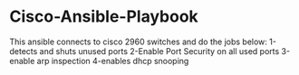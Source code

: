 # Cisco-Ansible-Playbook
This ansible connects to cisco 2960 switches and do the jobs below: 
1-detects and shuts unused ports 
2-Enable Port Security on all used ports 
3-enable arp inspection 4-enables dhcp snooping
